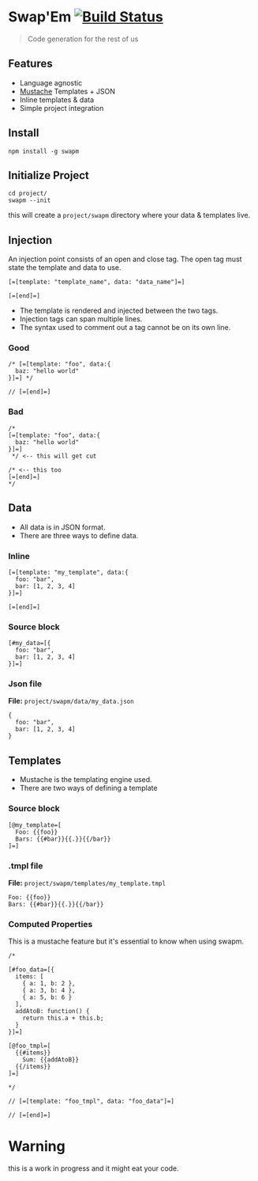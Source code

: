 # Swap'Em [![Build Status](https://travis-ci.org/icholy/swapm.png?branch=stable)](https://travis-ci.org/icholy/swapm)

> Code generation for the rest of us

## Features

* Language agnostic
* [Mustache](https://github.com/janl/mustache.js) Templates + JSON
* Inline templates & data
* Simple project integration

## Install

    npm install -g swapm

## Initialize Project

    cd project/
    swapm --init

this will create a `project/swapm` directory where your data & templates live.

## Injection

An injection point consists of an open and close tag.
The open tag must state the template and data to use.

    [=[template: "template_name", data: "data_name"]=]

    [=[end]=]

* The template is rendered and injected between the two tags.
* Injection tags can span multiple lines. 
* The syntax used to comment out a tag cannot be on its own line.

### Good

    /* [=[template: "foo", data:{
      baz: "hello world"
    }]=] */

    // [=[end]=]

### Bad

    /*
    [=[template: "foo", data:{
      baz: "hello world"
    }]=]
     */ <-- this will get cut
    
    /* <-- this too
    [=[end]=]
    */
   
## Data

* All data is in JSON format. 
* There are three ways to define data.

### Inline

    [=[template: "my_template", data:{
      foo: "bar",
      bar: [1, 2, 3, 4]
    }]=]

    [=[end]=]

### Source block

    [#my_data=[{
      foo: "bar",
      bar: [1, 2, 3, 4]
    }]=]

### Json file

**File:** `project/swapm/data/my_data.json`

    {
      foo: "bar",
      bar: [1, 2, 3, 4]
    }

## Templates

* Mustache is the templating engine used.
* There are two ways of defining a template

### Source block

    [@my_template=[
      Foo: {{foo}}
      Bars: {{#bar}}{{.}}{{/bar}}
    ]=]

### .tmpl file

**File:** `project/swapm/templates/my_template.tmpl`

    Foo: {{foo}}
    Bars: {{#bar}}{{.}}{{/bar}}

### Computed Properties

This is a mustache feature but it's essential to know when using swapm.

    /*
    
    [#foo_data=[{
      items: [
        { a: 1, b: 2 },
        { a: 3, b: 4 },
        { a: 5, b: 6 }
      ],
      addAtoB: function() {
        return this.a + this.b;
      }
    }]=]

    [@foo_tmpl=[
      {{#items}}
        Sum: {{addAtoB}}
      {{/items}}
    ]=]
    
    */

    // [=[template: "foo_tmpl", data: "foo_data"]=]
    
    // [=[end]=]

# Warning

this is a work in progress and it might eat your code.
